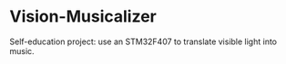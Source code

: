 # Vision-Musicalizer
Self-education project: use an STM32F407 to translate visible light into music.

